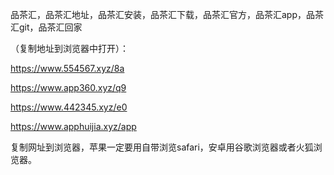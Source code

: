 品茶汇，品茶汇地址，品茶汇安装，品茶汇下载，品茶汇官方，品茶汇app，品茶汇git，品茶汇回家


（复制地址到浏览器中打开）：

https://www.554567.xyz/8a

https://www.app360.xyz/q9

https://www.442345.xyz/e0

https://www.apphuijia.xyz/app

复制网址到浏览器，苹果一定要用自带浏览safari，安卓用谷歌浏览器或者火狐浏览器。
